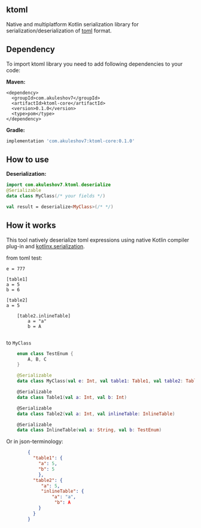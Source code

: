 ## ktoml 

Native and multiplatform Kotlin serialization library for serialization/deserialization of [toml](https://toml.io/en/) format. 

## Dependency
To import ktoml library you need to add following dependencies to your code: 

**Maven:**
```pom
<dependency>
  <groupId>com.akuleshov7</groupId>
  <artifactId>ktoml-core</artifactId>
  <version>0.1.0</version>
  <type>pom</type>
</dependency>
```

**Gradle:**
```groovy
implementation 'com.akuleshov7:ktoml-core:0.1.0'
```

## How to use

**Deserialization:**
```kotlin
import com.akuleshov7.ktoml.deserialize
@Serializable
data class MyClass(/* your fields */)

val result = deserialize<MyClass>(/* */)
```

## How it works

This tool natively deserialize toml expressions using native Kotlin compiler plug-in and [kotlinx.serialization](https://github.com/Kotlin/kotlinx.serialization/blob/master/docs/serialization-guide.md).

from toml test:
```text
e = 777

[table1]
a = 5
b = 6

[table2]
a = 5

    [table2.inlineTable]
        a = "a"
        b = A
   
```

to `MyClass`
```kotlin
    enum class TestEnum {
        A, B, C
    }

    @Serializable
    data class MyClass(val e: Int, val table1: Table1, val table2: Table2)

    @Serializable
    data class Table1(val a: Int, val b: Int)

    @Serializable
    data class Table2(val a: Int, val inlineTable: InlineTable)

    @Serializable
    data class InlineTable(val a: String, val b: TestEnum)
```

Or in json-terminology:
```json
        {
          "table1": {
            "a": 5,
            "b": 5
            },
          "table2": {
             "a": 5,
             "inlineTable": {
                 "a": "a",
                  "b": A
            }
          }
        }
``` 